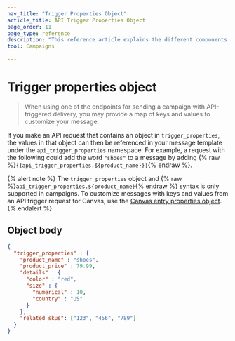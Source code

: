 ```yaml
---
nav_title: "Trigger Properties Object"
article_title: API Trigger Properties Object
page_order: 11
page_type: reference
description: "This reference article explains the different components of the trigger properties object."
tool: Campaigns

---
```


# Trigger properties object

> When using one of the endpoints for sending a campaign with API-triggered delivery, you may provide a map of keys and values to customize your message.

If you make an API request that contains an object in `trigger_properties`, the values in that object can then be referenced in your message template under the `api_trigger_properties` namespace. For example, a request with the following could add the word `"shoes"` to a message by adding {% raw %}`{{api_trigger_properties.${product_name}}}`{% endraw %}.

{% alert note %}
The `trigger_properties` object and {% raw %}`api_trigger_properties.${product_name}`{% endraw %} syntax is only supported in campaigns. To customize messages with keys and values from an API trigger request for Canvas, use the [Canvas entry properties object](https://www.braze.com/docs/api/objects_filters/canvas_entry_properties_object/).
{% endalert %}

## Object body

```json
{
  "trigger_properties" : {
    "product_name" : "shoes",
    "product_price" : 79.99,
    "details" : {
      "color" : "red",
      "size" : {
        "numerical" : 10,
        "country" : "US"
      }
    },
    "related_skus": ["123", "456", "789"]
  }
}
```


